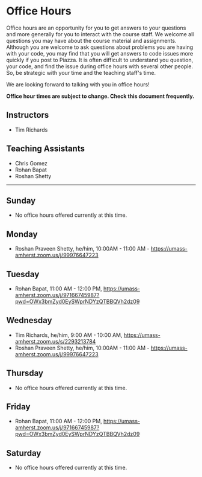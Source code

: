 # Office Hours

Office hours are an opportunity for you to get answers to your questions and more generally for you to interact with the course staff. We welcome all questions you may have about the course material and assignments. Although you are welcome to ask questions about problems you are having with your code, you may find that you will get answers to code issues more quickly if you post to Piazza. It is often difficult to understand you question, your code, and find the issue during office hours with several other people. So, be strategic with your time and the teaching staff's time.

We are looking forward to talking with you in office hours!

**Office hour times are subject to change. Check this document frequently.**

## Instructors

- Tim Richards

## Teaching Assistants

- Chris Gomez
- Rohan Bapat
- Roshan Shetty

---

## Sunday

- No office hours offered currently at this time.

## Monday

- Roshan Praveen Shetty, he/him, 10:00AM - 11:00 AM - https://umass-amherst.zoom.us/j/99976647223

## Tuesday

- Rohan Bapat, 11:00 AM - 12:00 PM, https://umass-amherst.zoom.us/j/97166745987?pwd=OWx3bmZyd0EySWprNDYzQTBBQVh2dz09

## Wednesday

- Tim Richards, he/him, 9:00 AM - 10:00 AM, https://umass-amherst.zoom.us/s/2293213784
- Roshan Praveen Shetty, he/him, 10:00AM - 11:00 AM - https://umass-amherst.zoom.us/j/99976647223 

## Thursday

- No office hours offered currently at this time.

## Friday

- Rohan Bapat, 11:00 AM - 12:00 PM, https://umass-amherst.zoom.us/j/97166745987?pwd=OWx3bmZyd0EySWprNDYzQTBBQVh2dz09

## Saturday

- No office hours offered currently at this time.
